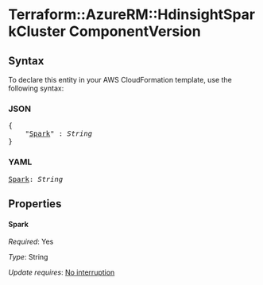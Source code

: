 # Terraform::AzureRM::HdinsightSparkCluster ComponentVersion

## Syntax

To declare this entity in your AWS CloudFormation template, use the following syntax:

### JSON

<pre>
{
    "<a href="#spark" title="Spark">Spark</a>" : <i>String</i>
}
</pre>

### YAML

<pre>
<a href="#spark" title="Spark">Spark</a>: <i>String</i>
</pre>

## Properties

#### Spark

_Required_: Yes

_Type_: String

_Update requires_: [No interruption](https://docs.aws.amazon.com/AWSCloudFormation/latest/UserGuide/using-cfn-updating-stacks-update-behaviors.html#update-no-interrupt)

